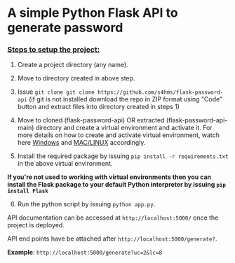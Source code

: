# A simple Python Flask API to generate password

### <ins>Steps to setup the project<ins>:

1. Create a project directory (any name).

2. Move to directory created in above step.

3. Issue `git clone git clone https://github.com/s4hms/flask-password-api`
   (if git is not installed download the repo in ZIP format using "Code" button and extract files into directory created in steps 1)

4. Move to cloned (flask-password-api) OR extracted (flask-password-api-main) directory and create a virtual environment and activate it. For more details on how to create and activate virtual environment, watch here [Windows](https://www.youtube.com/watch?v=APOPm01BVrk) and [MAC/LINUX](https://www.youtube.com/watch?v=Kg1Yvry_Ydk) accordingly.

5. Install the required package by issuing `pip install -r requirements.txt` in the above virtual environment.

**If you're not used to working with virtual environments then you can install the Flask package to your default Python interpreter by issuing `pip install Flask`**

6. Run the python script by issuing `python app.py`.

API documentation can be accessed at `http://localhost:5000/` once the project is deployed.

API end points have be attached after `http://localhost:5000/generate?`.

**Example**: `http://localhost:5000/generate?uc=2&lc=8`
